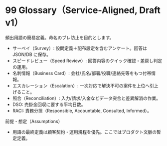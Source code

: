 # 99 Glossary（Service-Aligned, Draft v1）

頻出用語の簡易定義。命名のブレ防止を目的とします。

- サーベイ（Survey）: 設問定義＋配布設定を含むアンケート。回答は JSON/DB に保存。
- スピードレビュー（Speed Review）: 回答内容のクイック確認・差戻し判定の運用。
- 名刺情報（Business Card）: 会社/氏名/部署/役職/連絡先等をもつ付帯情報。
- エスカレーション（Escalation）: 一次対応で解決不可の案件を上位へ引上げること。
- 照合（Reconciliation）: 入力/請求/入金などデータ突合と差異解消の作業。
- DSO: 売掛金回収に要する平均日数。
- RACI: 責務分担（Responsible, Accountable, Consulted, Informed）。

前提・想定（Assumptions）
- 用語の最終定義は顧客契約・運用規程を優先。ここではプロダクト文脈の暫定定義。

